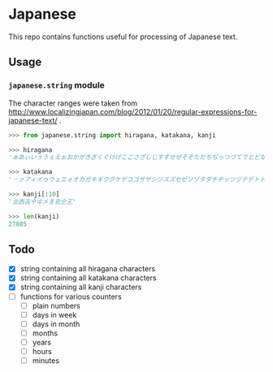 # Japanese

This repo contains functions useful for processing of Japanese text.

## Usage

### `japanese.string` module

The character ranges were taken from http://www.localizingjapan.com/blog/2012/01/20/regular-expressions-for-japanese-text/ .

```python
>>> from japanese.string import hiragana, katakana, kanji

>>> hiragana
'ぁあぃいぅうぇえぉおかがきぎくぐけげこごさざしじすずせぜそぞただちぢっつづてでとどなにぬねのはばぱひびぴ ふぶぷへべぺほぼぽまみむめもゃやゅゆょよらりるれろゎわゐゑをんゔゕゖ゙゚゛゜ゝゞゟ'

>>> katakana
'゠ァアィイゥウェエォオカガキギクグケゲコゴサザシジスズセゼソゾタダチヂッツヅテデトドナニヌネノハバパヒビ ピフブプヘベペホボポマミムメモャヤュユョヨラリルレロヮワヰヱヲンヴヵヶヷヸヹヺ・ーヽヾヿ'

>>> kanji[:10]
'㐀㐁㐂㐃㐄㐅㐆㐇㐈㐉'

>>> len(kanji)
27885
```

## Todo

* [x] string containing all hiragana characters
* [x] string containing all katakana characters
* [x] string containing all kanji characters
* [ ] functions for various counters
	* [ ] plain numbers
	* [ ] days in week
	* [ ] days in month
	* [ ] months
	* [ ] years
	* [ ] hours
	* [ ] minutes
